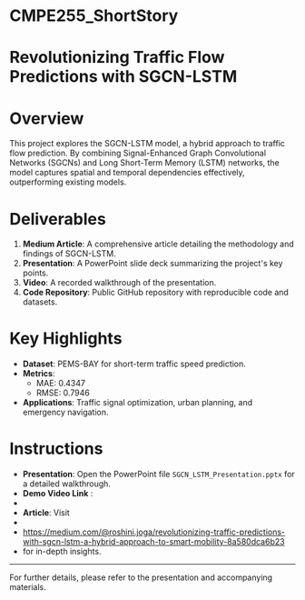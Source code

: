 # CMPE255_ShortStory

# Revolutionizing Traffic Flow Predictions with SGCN-LSTM

# Overview
This project explores the SGCN-LSTM model, a hybrid approach to traffic flow prediction. By combining Signal-Enhanced Graph Convolutional Networks (SGCNs) and Long Short-Term Memory (LSTM) networks, the model captures spatial and temporal dependencies effectively, outperforming existing models.

# Deliverables
1. **Medium Article**: A comprehensive article detailing the methodology and findings of SGCN-LSTM.
2. **Presentation**: A PowerPoint slide deck summarizing the project's key points.
3. **Video**: A recorded walkthrough of the presentation.
4. **Code Repository**: Public GitHub repository with reproducible code and datasets.

# Key Highlights
- **Dataset**: PEMS-BAY for short-term traffic speed prediction.
- **Metrics**:
  - MAE: 0.4347
  - RMSE: 0.7946
- **Applications**: Traffic signal optimization, urban planning, and emergency navigation.

# Instructions
- **Presentation**: Open the PowerPoint file `SGCN_LSTM_Presentation.pptx` for a detailed walkthrough.
- **Demo Video Link** :
- 
- **Article**: Visit
-
-   https://medium.com/@roshini.joga/revolutionizing-traffic-predictions-with-sgcn-lstm-a-hybrid-approach-to-smart-mobility-8a580dca6b23
-   for in-depth insights.

---

For further details, please refer to the presentation and accompanying materials.
